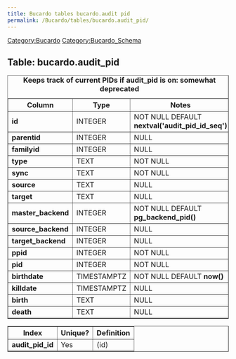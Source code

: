 ```yaml
---
title: Bucardo tables bucardo.audit pid
permalink: /Bucardo/tables/bucardo.audit_pid/
---
```


[Category:Bucardo](/Category:Bucardo "wikilink") [Category:Bucardo_Schema](/Category:Bucardo_Schema "wikilink")

<h2>
Table: bucardo.audit_pid

</h2>
<table border="1" cellpadding="3">
<caption>
<b>Keeps track of current PIDs if audit_pid is on: somewhat deprecated</b>

</caption>
<tr>
<th>
Column

</th>
<th>
Type

</th>
<th>
Notes

</th>
</tr>
<tr>
<td>
<b>id</b>

</td>
<td>
INTEGER

</td>
<td>
NOT NULL DEFAULT <b>nextval('audit_pid_id_seq')</b>

</td>
</tr>
<tr>
<td>
<b>parentid</b>

</td>
<td>
INTEGER

</td>
<td>
NULL

</td>
</tr>
<tr>
<td>
<b>familyid</b>

</td>
<td>
INTEGER

</td>
<td>
NULL

</td>
</tr>
<tr>
<td>
<b>type</b>

</td>
<td>
TEXT

</td>
<td>
NOT NULL

</td>
</tr>
<tr>
<td>
<b>sync</b>

</td>
<td>
TEXT

</td>
<td>
NOT NULL

</td>
</tr>
<tr>
<td>
<b>source</b>

</td>
<td>
TEXT

</td>
<td>
NULL

</td>
</tr>
<tr>
<td>
<b>target</b>

</td>
<td>
TEXT

</td>
<td>
NULL

</td>
</tr>
<tr>
<td>
<b>master_backend</b>

</td>
<td>
INTEGER

</td>
<td>
NOT NULL DEFAULT <b>pg_backend_pid()</b>

</td>
</tr>
<tr>
<td>
<b>source_backend</b>

</td>
<td>
INTEGER

</td>
<td>
NULL

</td>
</tr>
<tr>
<td>
<b>target_backend</b>

</td>
<td>
INTEGER

</td>
<td>
NULL

</td>
</tr>
<tr>
<td>
<b>ppid</b>

</td>
<td>
INTEGER

</td>
<td>
NOT NULL

</td>
</tr>
<tr>
<td>
<b>pid</b>

</td>
<td>
INTEGER

</td>
<td>
NOT NULL

</td>
</tr>
<tr>
<td>
<b>birthdate</b>

</td>
<td>
TIMESTAMPTZ

</td>
<td>
NOT NULL DEFAULT <b>now()</b>

</td>
</tr>
<tr>
<td>
<b>killdate</b>

</td>
<td>
TIMESTAMPTZ

</td>
<td>
NULL

</td>
</tr>
<tr>
<td>
<b>birth</b>

</td>
<td>
TEXT

</td>
<td>
NULL

</td>
</tr>
<tr>
<td>
<b>death</b>

</td>
<td>
TEXT

</td>
<td>
NULL

</td>
</tr>
</table>
<table border="1" cellpadding="3" style="margin-top: 15px">
<tr>
<th>
Index

</th>
<th>
Unique?

</th>
<th>
Definition

</th>
</tr>
<tr>
<td>
<b>audit_pid_id</b>

</td>
<td>
Yes

</td>
<td>
(id)

</td>
</tr>
</table>
